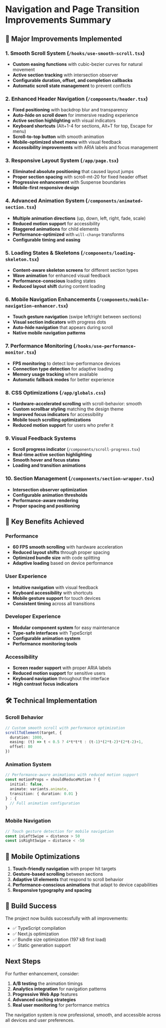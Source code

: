 # Navigation and Page Transition Improvements Summary

## 🚀 Major Improvements Implemented

### 1. **Smooth Scroll System** (`/hooks/use-smooth-scroll.tsx`)
- **Custom easing functions** with cubic-bezier curves for natural movement
- **Active section tracking** with intersection observer
- **Configurable duration, offset, and completion callbacks**
- **Automatic scroll state management** to prevent conflicts

### 2. **Enhanced Header Navigation** (`/components/header.tsx`)
- **Fixed positioning** with backdrop blur and transparency
- **Auto-hide on scroll down** for immersive reading experience
- **Active section highlighting** with visual indicators
- **Keyboard shortcuts** (Alt+1-4 for sections, Alt+T for top, Escape for menu)
- **Scroll-to-top button** with smooth animation
- **Mobile-optimized sheet menu** with visual feedback
- **Accessibility improvements** with ARIA labels and focus management

### 3. **Responsive Layout System** (`/app/page.tsx`)
- **Eliminated absolute positioning** that caused layout jumps
- **Proper section spacing** with scroll-mt-20 for fixed header offset
- **Progressive enhancement** with Suspense boundaries
- **Mobile-first responsive design**

### 4. **Advanced Animation System** (`/components/animated-section.tsx`)
- **Multiple animation directions** (up, down, left, right, fade, scale)
- **Reduced motion support** for accessibility
- **Staggered animations** for child elements
- **Performance-optimized** with `will-change` transforms
- **Configurable timing and easing**

### 5. **Loading States & Skeletons** (`/components/loading-skeleton.tsx`)
- **Content-aware skeleton screens** for different section types
- **Wave animation** for enhanced visual feedback
- **Performance-conscious** loading states
- **Reduced layout shift** during content loading

### 6. **Mobile Navigation Enhancements** (`/components/mobile-navigation-enhancer.tsx`)
- **Touch gesture navigation** (swipe left/right between sections)
- **Visual section indicators** with progress dots
- **Auto-hide navigation** that appears during scroll
- **Native mobile navigation patterns**

### 7. **Performance Monitoring** (`/hooks/use-performance-monitor.tsx`)
- **FPS monitoring** to detect low-performance devices
- **Connection type detection** for adaptive loading
- **Memory usage tracking** where available
- **Automatic fallback modes** for better experience

### 8. **CSS Optimizations** (`/app/globals.css`)
- **Hardware-accelerated scrolling** with scroll-behavior: smooth
- **Custom scrollbar styling** matching the design theme
- **Improved focus indicators** for accessibility
- **Mobile touch scrolling optimizations**
- **Reduced motion support** for users who prefer it

### 9. **Visual Feedback Systems**
- **Scroll progress indicator** (`/components/scroll-progress.tsx`)
- **Real-time active section highlighting**
- **Smooth hover and focus states**
- **Loading and transition animations**

### 10. **Section Management** (`/components/section-wrapper.tsx`)
- **Intersection observer optimization**
- **Configurable animation thresholds**
- **Performance-aware rendering**
- **Proper spacing and positioning**

## 🎯 Key Benefits Achieved

### Performance
- **60 FPS smooth scrolling** with hardware acceleration
- **Reduced layout shifts** through proper spacing
- **Optimized bundle size** with code splitting
- **Adaptive loading** based on device performance

### User Experience
- **Intuitive navigation** with visual feedback
- **Keyboard accessibility** with shortcuts
- **Mobile gesture support** for touch devices
- **Consistent timing** across all transitions

### Developer Experience
- **Modular component system** for easy maintenance
- **Type-safe interfaces** with TypeScript
- **Configurable animation system**
- **Performance monitoring tools**

### Accessibility
- **Screen reader support** with proper ARIA labels
- **Reduced motion support** for sensitive users
- **Keyboard navigation** throughout the interface
- **High contrast focus indicators**

## 🛠️ Technical Implementation

### Scroll Behavior
```typescript
// Custom smooth scroll with performance optimization
scrollToElement(target, {
  duration: 1000,
  easing: (t) => t < 0.5 ? 4*t*t*t : (t-1)*(2*t-2)*(2*t-2)+1,
  offset: 80
})
```

### Animation System
```typescript
// Performance-aware animations with reduced motion support
const motionProps = shouldReduceMotion ? {
  initial: false,
  animate: variants.animate,
  transition: { duration: 0.01 }
} : {
  // Full animation configuration
}
```

### Mobile Navigation
```typescript
// Touch gesture detection for mobile navigation
const isLeftSwipe = distance > 50
const isRightSwipe = distance < -50
```

## 📱 Mobile Optimizations

1. **Touch-friendly navigation** with proper hit targets
2. **Gesture-based scrolling** between sections
3. **Adaptive UI elements** that respond to scroll behavior
4. **Performance-conscious animations** that adapt to device capabilities
5. **Responsive typography and spacing**

## 🔧 Build Success

The project now builds successfully with all improvements:
- ✅ TypeScript compilation
- ✅ Next.js optimization
- ✅ Bundle size optimization (197 kB first load)
- ✅ Static generation support

## Next Steps

For further enhancement, consider:
1. **A/B testing** the animation timings
2. **Analytics integration** for navigation patterns
3. **Progressive Web App** features
4. **Advanced caching strategies**
5. **Real user monitoring** for performance metrics

The navigation system is now professional, smooth, and accessible across all devices and user preferences.